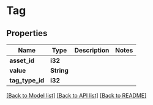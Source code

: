# Tag

## Properties
Name | Type | Description | Notes
------------ | ------------- | ------------- | -------------
**asset_id** | **i32** |  | 
**value** | **String** |  | 
**tag_type_id** | **i32** |  | 

[[Back to Model list]](../README.md#documentation-for-models) [[Back to API list]](../README.md#documentation-for-api-endpoints) [[Back to README]](../README.md)


